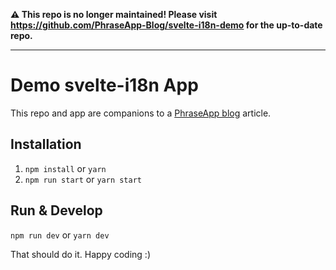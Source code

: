 **⚠️ This repo is no longer maintained! Please visit https://github.com/PhraseApp-Blog/svelte-i18n-demo for the up-to-date repo.**

---

# Demo svelte-i18n App
This repo and app are companions to a [PhraseApp blog](https://phrase.com/blog) article.

## Installation
1. `npm install` or `yarn`
1. `npm run start` or `yarn start`

## Run & Develop
`npm run dev` or `yarn dev`

That should do it. Happy coding :)
